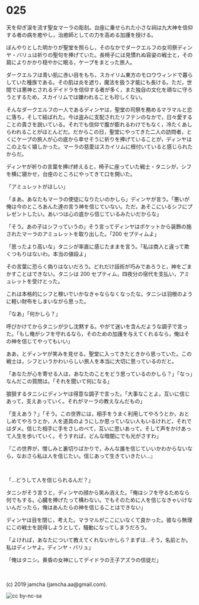 

# 025

天を仰ぎ涙を流す聖女マーラの彫刻。台座に乗せられた小さな祠は九大神を信仰する者の病を癒やし，治癒師としての力を高める加護を授ける。

ぼんやりとした明かりが聖堂を照らし，そのなかでダークエルフの女司祭ディンヤ・バリュは祈りの聖句を捧げていた。長椅子には見慣れぬ容姿の戦士と，その肩によりかかり穏やかに眠る，ケープをまとった旅人。

ダークエルフは青い肌に赤い目をもち，スカイリム東方のモロウウィンドで暮らしていた種族である。その肌は炎を遮り，魔法を扱う才能にも長ける。ただ，世間では悪神とされるデイドラを信仰する者が多く，また独自の文化を頑なに守ろうとするため，スカイリムでは嫌われることも珍しくない。

そんなダークエルフの一人であるディンヤは，聖堂の司祭を務めるマラマルと恋に落ち，そして結ばれた。今は盗みに支配されたリフテンのなかで，日々愛することの貴さを説いている。それでも信仰で腹が膨れるわけでもなく，冷たくあしらわれることがほとんどだ。だからこの日，聖堂にやってきた二人の訪問者，とくにケープの旅人が心の底から幸せそうに祈りを捧げていることが，ディンヤはこの上なく嬉しかった。マーラの慈愛はスカイリムに根付いていると感じられたからだ。

ディンヤが祈りの言葉を捧げ終えると，椅子に座っていた戦士・タニシが，シフを横に寝かせ，台座のところにやってきて口を開いた。

「アミュレットがほしい」

「まあ。あなたもマーラの使徒になりたいのかしら」ディンヤが言う。「悪いが俺は今のところあんた達の言う神を信じていない。ただ，あそこにいるシフにプレゼントしたい。あいつは心の底から信じているみたいだからな」

「そう。あの子はシフっていうの」そう言ってディンヤはポケットから装飾の施されたマーラのアミュレットを取り出した。「200 セプティムよ」

「思ったより高いな」タニシが率直に感じたままを言う。「私は商人と違って欺くつもりはないわ。本当の値段よ」

その言葉に恐らく偽りはないだろう。どれだけ話術が巧みであろうと，神をごまかすことはできない。タニシは 200 セプティム，四夜分の宿代を支払い，アミュレットを受けとった。

これは本格的にシフと稼いでいかなきゃならなくなったな。タニシは羽根のように軽い財布をしまいながら思った。

「なあ」「何かしら？」

呼びかけてからタニシが少し沈黙する。やがて迷いを含んだような調子で言った。「もし俺がシフを守れるなら，そのための加護を与えてくれるなら，俺はその神を信じてやってもいい」

ああ，とディンヤが笑みを見せる。聖堂に入ってきたときから思っていた。この戦士は，シフというかわいらしい旅人を本当に大切に思っているのだと。

「あなたが心を寄せる人は，あなたのことをどう思っているのかしら？」「なっ」なんだこの質問は。「それを聞いて何になる」

狼狽するタニシにディンヤは得意な調子で言った。「大事なことよ。互いに信じあって，支えあっていく。それがマーラの教えなんだもの」

「支えあう？」「そう。この世界には，相手をうまく利用してやろうとか，おとしめてやろうとか，人を道具のようにしか思っていない人もいるけれど，それではダメ。信じた相手に手をさしのべて，互いに思いあって，そして声をかけあって人生を歩いていく。そうすれば，どんな暗闇にでも光がさすわ」

『この世界が，憎しみと裏切りばかりで，みんな誰を信じていいかわからないなら，なおさら私は人を信じたい。信じあって生きていきたい…』

<br>

「…どうして人を信じられるんだ？」

タニシがそう言うと，ディンヤの顔から笑み消えた。「俺はシフを守るためなら何でもする。心臓を捧げたって構わない。でもそのために人を信じなきゃいけないんだったら，俺はあんたらの神を信じることはできない」

ディンヤは目を閉じ，考えた。マラマルがここにいなくて良かった。彼なら無理にこの戦士を説得しようとして，騒動になってしまうだろう。

「よければ，あなたについて教えてくれないかしら？まずは…そう，名前とか。私はディンヤよ。ディンヤ・バリュ」

「俺はタニシ。黄昏の女神にしてデイドラの王子アズラの信徒だ」

<br>
<br>
(c) 2019 jamcha (jamcha.aa@gmail.com).

![cc by-nc-sa](https://i.creativecommons.org/l/by-nc-sa/4.0/88x31.png)

